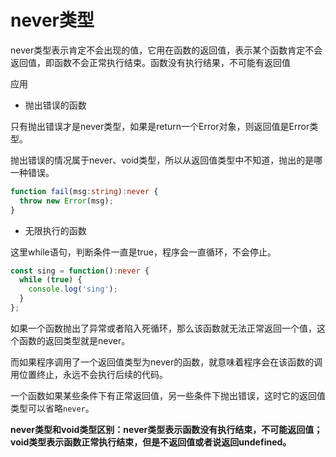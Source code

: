 # never类型 
never类型表示肯定不会出现的值，它用在函数的返回值，表示某个函数肯定不会返回值，即函数不会正常执行结束。函数没有执行结果，不可能有返回值

应用

*   抛出错误的函数

只有抛出错误才是never类型，如果是return一个Error对象，则返回值是Error类型。

抛出错误的情况属于never、void类型，所以从返回值类型中不知道，抛出的是哪一种错误。

```typescript
function fail(msg:string):never {
  throw new Error(msg);
}
```

*   无限执行的函数

这里while语句，判断条件一直是true，程序会一直循环，不会停止。

```typescript
const sing = function():never {
  while (true) {
    console.log('sing');
  }
};
```

如果一个函数抛出了异常或者陷入死循环，那么该函数就无法正常返回一个值，这个函数的返回类型就是never。

而如果程序调用了一个返回值类型为never的函数，就意味着程序会在该函数的调用位置终止，永远不会执行后续的代码。

一个函数如果某些条件下有正常返回值，另一些条件下抛出错误，这时它的返回值类型可以省略`never`。

**never类型和void类型区别：never类型表示函数没有执行结束，不可能返回值；void类型表示函数正常执行结束，但是不返回值或者说返回undefined。**
